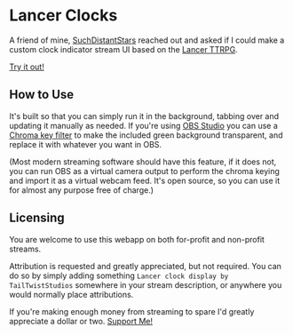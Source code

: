 # Lancer Clocks
A friend of mine, [SuchDistantStars](https://www.twitch.tv/suchdistantstars) reached out and asked if I could make a custom clock indicator stream UI based on the [Lancer TTRPG](https://massifpress.com/lancer). 

<a class="btn btn-primary" href="../Latest/index.html" role="button">Try it out!</a>
## How to Use
It's built so that you can simply run it in the background, tabbing over and updating it manually as needed. If you're using [OBS Studio](https://obsproject.com/) you can use a [Chroma key filter](https://obsproject.com/kb/chroma-key-filter) to make the included green background transparent, and replace it with whatever you want in OBS. 

(Most modern streaming software should have this feature, if it does not, you can run OBS as a virtual camera output to perform the chroma keying and import it as a virtual webcam feed. It's open source, so you can use it for almost any purpose free of charge.)
## Licensing
You are welcome to use this webapp on both for-profit and non-profit streams. 

Attribution is requested and greatly appreciated, but not required. You can do so by simply adding something `Lancer clock display by TailTwistStudios` somewhere in your stream description, or anywhere you would normally place attributions.

If you're making enough money from streaming to spare I'd greatly appreciate a dollar or two. [Support Me!](/About/SupportMe/)
